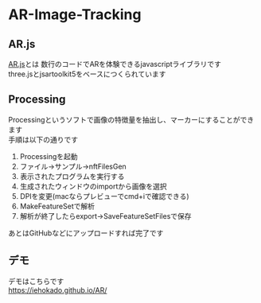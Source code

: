 # AR-Image-Tracking

## AR.js
[AR.js](https://ar-js-org.github.io/AR.js-Docs/)とは
数行のコードでARを体験できるjavascriptライブラリです  
three.jsとjsartoolkit5をベースにつくられています

## Processing
Processingというソフトで画像の特徴量を抽出し、マーカーにすることができます  
手順は以下の通りです

1. Processingを起動  
2. ファイル→サンプル→nftFilesGen  
3. 表示されたプログラムを実行する  
4. 生成されたウィンドウのimportから画像を選択  
5. DPIを変更(macならプレビューでcmd+iで確認できる)  
6. MakeFeatureSetで解析
7. 解析が終了したらexport→SaveFeatureSetFilesで保存  

あとはGitHubなどにアップロードすれば完了です


## デモ
デモはこちらです  
https://iehokado.github.io/AR/
